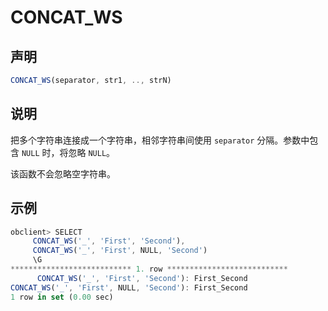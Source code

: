 CONCAT_WS 
==============================



声明 
-----------------------

```javascript
CONCAT_WS(separator, str1, .., strN)
```



说明 
-----------------------

把多个字符串连接成一个字符串，相邻字符串间使用 `separator` 分隔。参数中包含 `NULL` 时，将忽略 `NULL`。

该函数不会忽略空字符串。

示例 
-----------------------

```javascript
obclient> SELECT
     CONCAT_WS('_', 'First', 'Second'),
     CONCAT_WS('_', 'First', NULL, 'Second')
     \G
*************************** 1. row ***************************
      CONCAT_WS('_', 'First', 'Second'): First_Second
CONCAT_WS('_', 'First', NULL, 'Second'): First_Second
1 row in set (0.00 sec)
```


